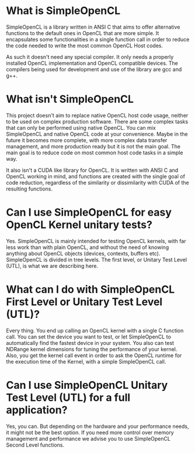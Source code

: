 # What is SimpleOpenCL #

SimpleOpenCL is a library written in ANSI C that aims to offer alternative functions to the default ones in OpenCL that are more simple. It encapsulates some functionalities in a single function call in order to reduce the code needed to write the most common OpenCL Host codes.

As such it doesn't need any special compiler. It only needs a properly installed OpenCL implementation and OpenCL compatible devices. The compilers being used for development and use of the library are gcc and g++.

# What isn't SimpleOpenCL #

This project doesn't aim to replace native OpenCL host code usage, neither to be used on complex production software. There are some complex tasks that can only be performed using native OpenCL. You can mix SimpleOpenCL and native OpenCL code at your convenience. Maybe in the future it becomes more complete, with more complex data transfer management, and more production ready but it is not the main goal. The main goal is to reduce code on most common host code tasks in a simple way.

It also isn't a CUDA like library for OpenCL. It is written with ANSI C and OpenCL working in mind, and functions are created with the single goal of code reduction, regardless of the similarity or dissimilarity with CUDA of the resulting functions.

# Can I use SimpleOpenCL for easy OpenCL Kernel unitary tests? #

Yes. SimpleOpenCL is mainly intended for testing OpenCL kernels, with far less work than with plain OpenCL, and without the need of knowing anything about OpenCL objects (devices, contexts, buffers etc).
SimpleOpenCL is divided in tree levels. The first level, or Unitary Test Level (UTL), is what we are describing here.

# What can I do with SimpleOpenCL First Level or Unitary Test Level (UTL)? #

Every thing. You end up calling an OpenCL kernel with a single C function call. You can set the device you want to test, or let SimpleOpenCL to automatically find the fastest device in your system. You also can test NDRange kernel dimensions for tuning the performance of your kernel. Also, you get the kernel call event in order to ask the OpenCL runtime for the execution time of the Kernel, with a simple SimpleOpenCL call.

# Can I use SimpleOpenCL Unitary Test Level (UTL) for a full application? #

Yes, you can. But depending on the hardware and your performance needs, it might not be the best option. If you need more control over memory management and performance we advise you to use SimpleOpenCL Second Level functions.